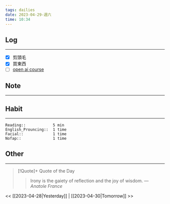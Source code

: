 ```yaml
---
tags: dailies  
date: 2023-04-29-週六
time: 10:34
---
```


## Log
---
- [x] 剪頭毛
- [x] 買東西
- [ ] [open ai course](https://www.deeplearning.ai/short-courses/chatgpt-prompt-engineering-for-developers/?fbclid=IwAR3yKLZRNJRO3ehmgUpHB0UPyXqZ6PYMWrMXHarcvlDYpkbj0AAyQ2mDyNY)

## Note
---

## Habit
---
```
Reading::            5 min
English_Prouncing::  1 time
Facial::             1 time
Nofap::              1 time

```
## Other
---

> [!Quote]+ Quote of the Day
> > Irony is the gaiety of reflection and the joy of wisdom.
> — <cite>Anatole France</cite>

<< [[2023-04-28|Yesterday]] | [[2023-04-30|Tomorrow]] >>